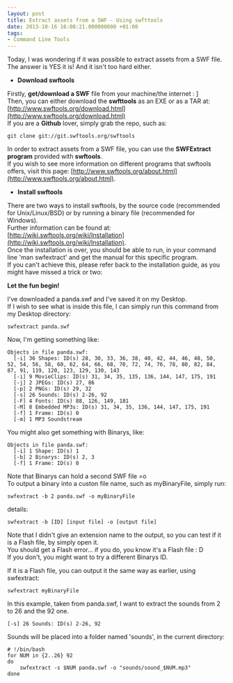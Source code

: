 ```yaml
---
layout: post
title: Extract assets from a SWF - Using swfttools
date: 2013-10-16 16:08:21.000000000 +01:00
tags:
- Command Line Tools
---
```

Today, I was wondering if it was possible to extract assets from a SWF file.  
The answer is YES it is! And it isn't too hard either.

* **Download swftools**

Firstly, **get/download a SWF** file from your machine/the internet : ]  
Then, you can either download the **swfttools** as an EXE or as a TAR at: [http://www.swftools.org/download.html](http://www.swftools.org/download.html)  
If you are a __Github__ lover, simply grab the repo, such as: 

    git clone git://git.swftools.org/swftools

In order to extract assets from a SWF file, you can use the **SWFExtract program** provided with **swftools**.  
If you wish to see more information on different programs that swftools offers, visit this page: [http://www.swftools.org/about.html](http://www.swftools.org/about.html).

* **Install swftools**

There are two ways to install swftools, by the source code (recommended for Unix/Linux/BSD) or by running a binary file (recommended for Windows).  
Further information can be found at: [http://wiki.swftools.org/wiki/Installation](http://wiki.swftools.org/wiki/Installation).  
Once the installation is over, you should be able to run, in your command line 'man swfextract' and get the manual for this specific program.  
If you can't achieve this, please refer back to the installation guide, as you might have missed a trick or two:

**Let the fun begin!**

I've downloaded a panda.swf and I've saved it on my Desktop.  
If I wish to see what is inside this file, I can simply run this command from my Desktop directory:

    swfextract panda.swf

Now, I'm getting something like:

    Objects in file panda.swf:
      [-i] 36 Shapes: ID(s) 28, 30, 33, 36, 38, 40, 42, 44, 46, 48, 50, 52, 54, 56, 58, 60, 62, 64, 66, 68, 70, 72, 74, 76, 78, 80, 82, 84, 87, 91, 119, 120, 123, 129, 130, 143
      [-i] 9 MovieClips: ID(s) 31, 34, 35, 135, 136, 144, 147, 175, 191
      [-j] 2 JPEGs: ID(s) 27, 86
      [-p] 2 PNGs: ID(s) 29, 32
      [-s] 26 Sounds: ID(s) 2-26, 92
      [-F] 4 Fonts: ID(s) 88, 126, 149, 181
      [-M] 8 Embedded MP3s: ID(s) 31, 34, 35, 136, 144, 147, 175, 191
      [-f] 1 Frame: ID(s) 0
      [-m] 1 MP3 Soundstream

You might also get something with Binarys, like:

    Objects in file panda.swf:
      [-i] 1 Shape: ID(s) 1
      [-b] 2 Binarys: ID(s) 2, 3
      [-f] 1 Frame: ID(s) 0

Note that Binarys can hold a second SWF file =o  
To output a binary into a custon file name, such as myBinaryFile, simply run:

    swfextract -b 2 panda.swf -o myBinaryFile

details:

    swfextract -b [ID] [input file] -o [output file]

Note that I didn't give an extension name to the output, so you can test if it is a Flash file, by simply open it.  
You should get a Flash error... if you do, you know it's a Flash file : D  
If you don't, you might want to try a different Binarys ID.

If it is a Flash file, you can output it the same way as earlier, using swfextract:

    swfextract myBinaryFile

In this example, taken from panda.swf, I want to extract the sounds from 2 to 26 and the 92 one.

    [-s] 26 Sounds: ID(s) 2-26, 92

Sounds will be placed into a folder named 'sounds', in the current directory:

    # !/bin/bash
    for NUM in {2..26} 92
    do
        swfextract -s $NUM panda.swf -o "sounds/sound_$NUM.mp3"
    done
